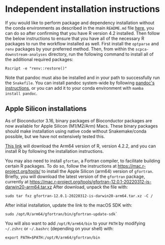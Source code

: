 # Independent installation instructions

If you would like to perform package and dependency installation without the conda environments as described in the main `README.md` file [here](./README.md##snakemakeconda-installation), you can do so after confirming that you have R version 4.2 installed.
Then follow the below instructions to ensure that you have all of the necessary R packages to run the workflow installed as well.
First install the `optparse` and `renv` packages by your preferred method.
Then, from within the `scpca-downstream-analyses` directory, run the following command to install all of the additional required packages:

```
Rscript -e "renv::restore()"
```

Note that pandoc must also be installed and in your path to successfully run the `Snakefile`.
You can install pandoc system-wide by following [pandoc's instructions](https://pandoc.org/installing.html), or you can add it to your conda environment with `mamba install pandoc`.

## Apple Silicon installations

As of Bioconductor 3.16, binary packages of Bioconductor packages are now available for Apple Silicon (M1/M2/Arm) Macs.
These binary packages should make installation using native code without Snakemake/conda possible, but we have not extensively tested this.

[This link](https://cran.rstudio.com/bin/macosx/big-sur-arm64/base/R-4.2.2-arm64.pkg) will download the Arm64 version of R, version 4.2.2, and you can install R by following the installation instructions.

You may also need to install `gfortan`, a Fortran compiler, to facilitate building certain R packages.
To do so, follow the instructions at https://mac.r-project.org/tools/ to install the Apple Silicon (arm64) version of `gfortran`.
Briefly, you will download the latest version of the `gfortran` package, currently at https://mac.r-project.org/tools/gfortran-12.0.1-20220312-is-darwin20-arm64.tar.xz
After download, unpack the file with:

```
sudo tar fxz gfortran-12.0.1-20220312-is-darwin20-arm64.tar.xz -C /
```

After initial installation, update the link to the macOS SDK with:

```
sudo /opt/R/arm64/gfortran/bin/gfortran-update-sdk`
```

You will also want to add `/opt/R/arm64/bin` to your `PATH`  by modifying `~/.zshrc` or `~/.bashrc` (depending on your shell) with:

```
export PATH=$PATH:/opt/R/arm64/gfortran/bin
```
